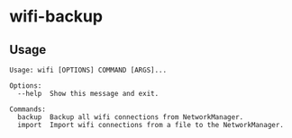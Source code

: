wifi-backup
===========

## Usage

```
Usage: wifi [OPTIONS] COMMAND [ARGS]...

Options:
  --help  Show this message and exit.

Commands:
  backup  Backup all wifi connections from NetworkManager.
  import  Import wifi connections from a file to the NetworkManager.
```
